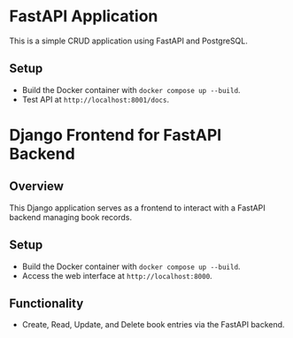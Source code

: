 # FastAPI Application

This is a simple CRUD application using FastAPI and PostgreSQL.

## Setup
- Build the Docker container with `docker compose up --build`.
- Test API at `http://localhost:8001/docs`.

# Django Frontend for FastAPI Backend

## Overview
This Django application serves as a frontend to interact with a FastAPI backend managing book records.

## Setup
- Build the Docker container with `docker compose up --build`.
- Access the web interface at `http://localhost:8000`.

## Functionality
- Create, Read, Update, and Delete book entries via the FastAPI backend.
